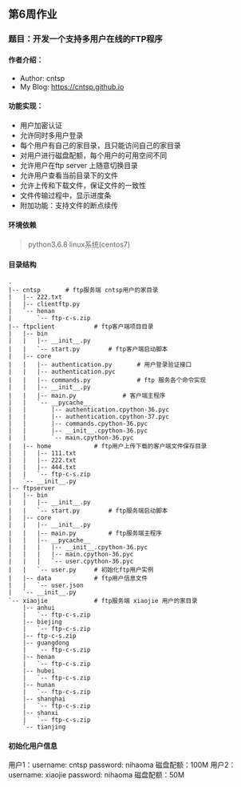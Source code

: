 ## 第6周作业 
### 题目：开发一个支持多用户在线的FTP程序
#### 作者介绍：
*   Author: cntsp
*   My Blog: https://cntsp.github.io

#### 功能实现：
*   用户加密认证
*   允许同时多用户登录
*   每个用户有自己的家目录，且只能访问自己的家目录
*   对用户进行磁盘配额，每个用户的可用空间不同
*   允许用户在ftp server 上随意切换目录
*   允许用户查看当前目录下的文件
*   允许上传和下载文件，保证文件的一致性
*   文件传输过程中，显示进度条
*   附加功能：支持文件的断点续传

#### 环境依赖
> python3.6.8 linux系统(centos7)
#### 目录结构
```text
.
|-- cntsp       # ftp服务端 cntsp用户的家目录
|   |-- 222.txt
|   |-- clientftp.py
|   `-- henan
|       `-- ftp-c-s.zip
|-- ftpclient           # ftp客户端项目目录
|   |-- bin
|   |   |-- __init__.py
|   |   `-- start.py        # ftp客户端启动脚本
|   |-- core
|   |   |-- authentication.py       # 用户登录验证接口
|   |   |-- authentication.pyc
|   |   |-- commands.py             # ftp 服务各个命令实现
|   |   |-- __init__.py
|   |   |-- main.py             # 客户端主程序
|   |   `-- __pycache__
|   |       |-- authentication.cpython-36.pyc
|   |       |-- authentication.cpython-37.pyc
|   |       |-- commands.cpython-36.pyc
|   |       |-- __init__.cpython-36.pyc
|   |       `-- main.cpython-36.pyc
|   |-- home            # ftp用户上传下载的客户端文件保存目录
|   |   |-- 111.txt
|   |   |-- 222.txt
|   |   |-- 444.txt
|   |   `-- ftp-c-s.zip
|   `-- __init__.py
|-- ftpserver
|   |-- bin
|   |   |-- __init__.py
|   |   `-- start.py        # ftp服务端启动脚本
|   |-- core
|   |   |-- __init__.py
|   |   |-- main.py         # ftp服务端主程序
|   |   |-- __pycache__
|   |   |   |-- __init__.cpython-36.pyc
|   |   |   |-- main.cpython-36.pyc
|   |   |   `-- user.cpython-36.pyc
|   |   `-- user.py     # 初始化ftp用户实例
|   |-- data            # ftp用户信息文件
|   |   `-- user.json
|   `-- __init__.py
`-- xiaojie             # ftp服务端 xiaojie 用户的家目录
    |-- anhui
    |   `-- ftp-c-s.zip
    |-- biejing
    |   `-- ftp-c-s.zip
    |-- ftp-c-s.zip
    |-- guangdong
    |   `-- ftp-c-s.zip
    |-- henan
    |   `-- ftp-c-s.zip
    |-- hubei
    |   `-- ftp-c-s.zip
    |-- hunan
    |   `-- ftp-c-s.zip
    |-- shanghai
    |   `-- ftp-c-s.zip
    |-- shanxi
    |   `-- ftp-c-s.zip
    `-- tianjing

```
#### 初始化用户信息
用户1：username: cntsp password: nihaoma 磁盘配额：100M
用户2：username: xiaojie password: nihaoma 磁盘配额：50M
